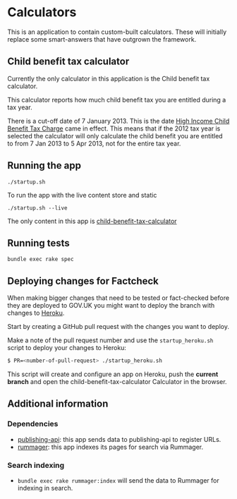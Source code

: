 Calculators
===========

This is an application to contain custom-built calculators.  These will initially replace some smart-answers that have
outgrown the framework.

## Child benefit tax calculator
Currently the only calculator in this application is the Child benefit tax calculator.

This calculator reports how much child benefit tax you are entitled during a tax year.

There is a cut-off date of 7 January 2013. This is the date [High Income Child Benefit Tax Charge](https://www.gov.uk/child-benefit-tax-charge/overview) came in effect.
This means that if the 2012 tax year is selected the calculator will only calculate the child benefit you are entitled to from 7 Jan 2013 to 5 Apr 2013, not for the entire tax year.


## Running the app

```
./startup.sh
```

To run the app with the live content store and static

```
./startup.sh --live
```

The only content in this app is [child-benefit-tax-calculator](http://calculators.dev.gov.uk/child-benefit-tax-calculator)

## Running tests

```
bundle exec rake spec
```

## Deploying changes for Factcheck

When making bigger changes that need to be tested or fact-checked before they are deployed to GOV.UK you might want to deploy the branch with changes to [Heroku](https://www.heroku.com/home).

Start by creating a GitHub pull request with the changes you want to deploy.

Make a note of the pull request number and use the `startup_heroku.sh` script to deploy your changes to Heroku:

```bash
$ PR=<number-of-pull-request> ./startup_heroku.sh
```

This script will create and configure an app on Heroku, push the __current branch__ and open the child-benefit-tax-calculator Calculator in the browser.

## Additional information

### Dependencies

- [publishing-api](https://github.com/alphagov/publishing-api): this app sends
  data to publishing-api to register URLs.
- [rummager](https://github.com/alphagov/rummager): this app indexes its pages
  for search via Rummager.

### Search indexing

- `bundle exec rake rummager:index` will send the data to Rummager for
  indexing in search.

